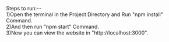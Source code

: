 Steps to run:-- </br>
1)Open the terminal in the Project Directory and Run "npm install" Command. </br>
2)And then run "npm start" Command. </br>
3)Now you can view the website in "http://localhost:3000". </br>
